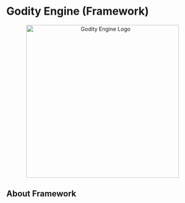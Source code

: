 # Godity Engine (Framework)

<p align="center">
  <a href="pass">
    <img src="https://upload.wikimedia.org/wikipedia/commons/8/85/Logo-Test.png" width="400" alt="Godity Engine Logo">
  </a>
</p>

## About Framework
